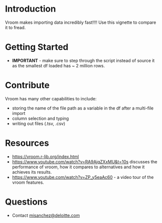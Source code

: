# Introduction 
Vroom makes importing data incredibly fast!!!! Use this vignette to compare it to fread.

# Getting Started
- **IMPORTANT** - make sure to step through the script instead of source it as the smallest df loaded has ~ 2 million rows.

# Contribute
Vroom has many other capabilities to include:
- storing the name of the file path as a variable in the df after a multi-file import
- column selection and typing
- writing out files (.tsv, .csv)

# Resources
- https://vroom.r-lib.org/index.html
- https://www.youtube.com/watch?v=RA9AjqZXxMU&t=10s discusses the performance of vroom, how it compares to alternatives and how it achieves its results.
- https://www.youtube.com/watch?v=ZP_y5eaAc60 - a video tour of the vroom features.

# Questions
- Contact misanchez@deloitte.com

